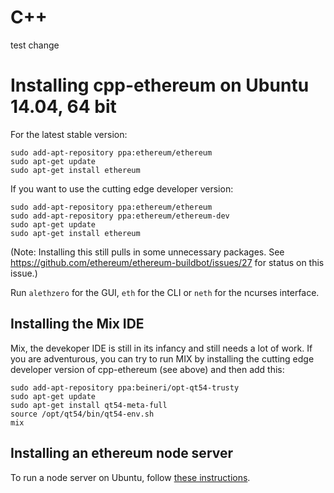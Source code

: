 # C++
test change
# Installing cpp-ethereum on Ubuntu 14.04, 64 bit

For the latest stable version:
```
sudo add-apt-repository ppa:ethereum/ethereum
sudo apt-get update
sudo apt-get install ethereum
```

If you want to use the cutting edge developer version:
```
sudo add-apt-repository ppa:ethereum/ethereum
sudo add-apt-repository ppa:ethereum/ethereum-dev
sudo apt-get update
sudo apt-get install ethereum
```

(Note: Installing this still pulls in some unnecessary packages. See https://github.com/ethereum/ethereum-buildbot/issues/27 for status on this issue.)

Run `alethzero` for the GUI, `eth` for the CLI or `neth` for the ncurses interface.

## Installing the Mix IDE

Mix, the devekoper IDE is still in its infancy and still needs a lot of work. If you are adventurous, you can try to run MIX by installing the cutting edge developer version of cpp-ethereum (see above) and then add this:
```
sudo add-apt-repository ppa:beineri/opt-qt54-trusty
sudo apt-get update
sudo apt-get install qt54-meta-full
source /opt/qt54/bin/qt54-env.sh
mix
```

## Installing an ethereum node server
To run a node server on Ubuntu, follow [these instructions](https://github.com/ethereum/cpp-ethereum/wiki/Building-on-Ubuntu#building-and-installing-a-cpp-ethereum-node-server-on-ubuntu-1404-64-bit).
